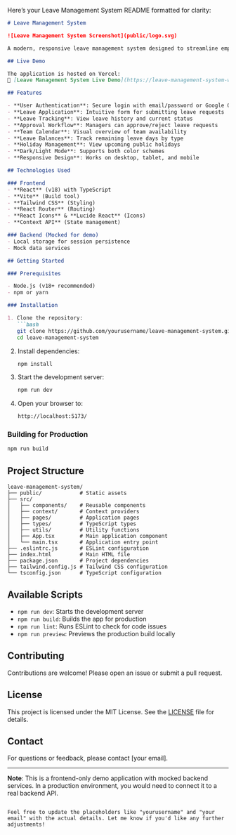 Here’s your Leave Management System README formatted for clarity:

```markdown
# Leave Management System

![Leave Management System Screenshot](public/logo.svg)

A modern, responsive leave management system designed to streamline employee leave requests, approvals, and tracking for organizations of all sizes.

## Live Demo

The application is hosted on Vercel:  
🔗 [Leave Management System Live Demo](https://leave-management-system-woad.vercel.app/)

## Features

- **User Authentication**: Secure login with email/password or Google OAuth
- **Leave Application**: Intuitive form for submitting leave requests
- **Leave Tracking**: View leave history and current status
- **Approval Workflow**: Managers can approve/reject leave requests
- **Team Calendar**: Visual overview of team availability
- **Leave Balances**: Track remaining leave days by type
- **Holiday Management**: View upcoming public holidays
- **Dark/Light Mode**: Supports both color schemes
- **Responsive Design**: Works on desktop, tablet, and mobile

## Technologies Used

### Frontend
- **React** (v18) with TypeScript
- **Vite** (Build tool)
- **Tailwind CSS** (Styling)
- **React Router** (Routing)
- **React Icons** & **Lucide React** (Icons)
- **Context API** (State management)

### Backend (Mocked for demo)
- Local storage for session persistence
- Mock data services

## Getting Started

### Prerequisites

- Node.js (v18+ recommended)
- npm or yarn

### Installation

1. Clone the repository:
   ```bash
   git clone https://github.com/yourusername/leave-management-system.git
   cd leave-management-system
   ```

2. Install dependencies:
   ```bash
   npm install
   ```

3. Start the development server:
   ```bash
   npm run dev
   ```

4. Open your browser to:
   ```bash
   http://localhost:5173/
   ```

### Building for Production

```bash
npm run build
```

## Project Structure

```
leave-management-system/
├── public/            # Static assets
├── src/
│   ├── components/    # Reusable components
│   ├── context/       # Context providers
│   ├── pages/         # Application pages
│   ├── types/         # TypeScript types
│   ├── utils/         # Utility functions
│   ├── App.tsx        # Main application component
│   └── main.tsx       # Application entry point
├── .eslintrc.js       # ESLint configuration
├── index.html         # Main HTML file
├── package.json       # Project dependencies
├── tailwind.config.js # Tailwind CSS configuration
└── tsconfig.json      # TypeScript configuration
```

## Available Scripts

- `npm run dev`: Starts the development server
- `npm run build`: Builds the app for production
- `npm run lint`: Runs ESLint to check for code issues
- `npm run preview`: Previews the production build locally

## Contributing

Contributions are welcome! Please open an issue or submit a pull request.

## License

This project is licensed under the MIT License. See the [LICENSE](LICENSE) file for details.

## Contact

For questions or feedback, please contact [your email].

---

**Note**: This is a frontend-only demo application with mocked backend services. In a production environment, you would need to connect it to a real backend API.
```

Feel free to update the placeholders like "yourusername" and "your email" with the actual details. Let me know if you'd like any further adjustments!